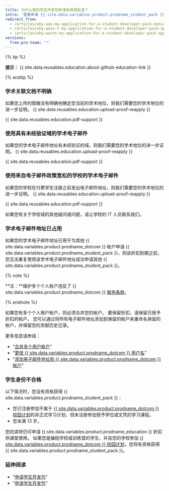 ```yaml
---
title: 为什么我的学生开发包申请未获得批准？
intro: '查看申请 {{ site.data.variables.product.prodname_student_pack }}未获批准的常见原因，并了解成功重新申请的窍门。'
redirect_from:
  - /articles/why-was-my-application-for-a-student-developer-pack-denied/
  - /articles/why-wasn-t-my-application-for-a-student-developer-pack-approved
  - /articles/why-wasnt-my-application-for-a-student-developer-pack-approved
versions:
  free-pro-team: '*'
---
```


{% tip %}

**提示：** {{ site.data.reusables.education.about-github-education-link }}

{% endtip %}

### 学术关联文档不明确

如果您上传的图像没有明确地确定您当前的学术地位，则我们需要您的学术地位的进一步证明。 {{ site.data.reusables.education.upload-proof-reapply }}

{{ site.data.reusables.education.pdf-support }}

### 使用具有未经验证域的学术电子邮件

如果您的学术电子邮件地址有未经验证的域，则我们需要您的学术地位的进一步证明。 {{ site.data.reusables.education.upload-proof-reapply }}

{{ site.data.reusables.education.pdf-support }}

### 使用来自电子邮件政策宽松的学校的学术电子邮件

如果您的学校在付费学生注册之前发出电子邮件地址，则我们需要您的学术地位的进一步证明。 {{ site.data.reusables.education.upload-proof-reapply }}

{{ site.data.reusables.education.pdf-support }}

如果您有关于学校域的其他疑问或问题，请让学校的 IT 人员联系我们。

### 学术电子邮件地址已占用

如果您的学术电子邮件地址已用于为其他 {{ site.data.variables.product.prodname_dotcom }} 帐户申请 {{ site.data.variables.product.prodname_student_pack }}，则该折扣到期之前，您无法重复使用该学术电子邮件地址成功申请其他 {{ site.data.variables.product.prodname_student_pack }}。

{% note %}

**注：**维护多个个人帐户违反了 {{ site.data.variables.product.prodname_dotcom }} [服务条款](/articles/github-terms-of-service/#3-account-requirements)。

{% endnote %}

如果您有多个个人用户帐户，则必须合并您的帐户。 要保留折扣，请保留已授予折扣的帐户。 您可以通过将所有电子邮件地址添加到保留的帐户来重命名保留的帐户，并保留您的贡献历史记录。

更多信息请参阅：
- “[合并多个用户帐户](/articles/merging-multiple-user-accounts)”
- “[更改 {{ site.data.variables.product.prodname_dotcom }} 用户名](/articles/changing-your-github-username)”
- “[添加电子邮件地址到 {{ site.data.variables.product.prodname_dotcom }} 帐户](/articles/adding-an-email-address-to-your-github-account)”

### 学生身份不合格

以下情况时，您没有资格获得 {{ site.data.variables.product.prodname_student_pack }}：
- 您已注册参加不属于 [{{ site.data.variables.product.prodname_dotcom }} 校园计划](https://education.github.com/schools)的非正式学习计划，但未注册参加授予学位或文凭的学习课程。
- 您未满 13 岁。

您的讲师仍可申请 {{ site.data.variables.product.prodname_education }} 折扣供课堂使用。 如果您是编程学校或训练营的学生，并且您的学校参加 [{{ site.data.variables.product.prodname_dotcom }} 校园计划](https://education.github.com/schools)，您将有资格获得 {{ site.data.variables.product.prodname_student_pack }}。

### 延伸阅读

- “[申请学生开发包](/articles/applying-for-a-student-developer-pack)”
- “[申请学生开发包](/articles/applying-for-a-student-developer-pack)”
